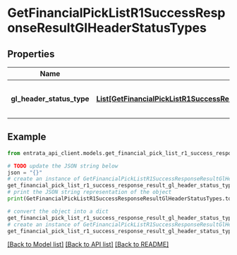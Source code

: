 # GetFinancialPickListR1SuccessResponseResultGlHeaderStatusTypes


## Properties

Name | Type | Description | Notes
------------ | ------------- | ------------- | -------------
**gl_header_status_type** | [**List[GetFinancialPickListR1SuccessResponseResultGlHeaderStatusTypesGlHeaderStatusTypeInner]**](GetFinancialPickListR1SuccessResponseResultGlHeaderStatusTypesGlHeaderStatusTypeInner.md) | A list of GL header status types. | 

## Example

```python
from entrata_api_client.models.get_financial_pick_list_r1_success_response_result_gl_header_status_types import GetFinancialPickListR1SuccessResponseResultGlHeaderStatusTypes

# TODO update the JSON string below
json = "{}"
# create an instance of GetFinancialPickListR1SuccessResponseResultGlHeaderStatusTypes from a JSON string
get_financial_pick_list_r1_success_response_result_gl_header_status_types_instance = GetFinancialPickListR1SuccessResponseResultGlHeaderStatusTypes.from_json(json)
# print the JSON string representation of the object
print(GetFinancialPickListR1SuccessResponseResultGlHeaderStatusTypes.to_json())

# convert the object into a dict
get_financial_pick_list_r1_success_response_result_gl_header_status_types_dict = get_financial_pick_list_r1_success_response_result_gl_header_status_types_instance.to_dict()
# create an instance of GetFinancialPickListR1SuccessResponseResultGlHeaderStatusTypes from a dict
get_financial_pick_list_r1_success_response_result_gl_header_status_types_from_dict = GetFinancialPickListR1SuccessResponseResultGlHeaderStatusTypes.from_dict(get_financial_pick_list_r1_success_response_result_gl_header_status_types_dict)
```
[[Back to Model list]](../README.md#documentation-for-models) [[Back to API list]](../README.md#documentation-for-api-endpoints) [[Back to README]](../README.md)


